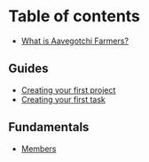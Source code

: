 # Table of contents

* [What is Aavegotchi Farmers?](README.md)

## Guides

* [Creating your first project](guides/creating-your-first-project.md)
* [Creating your first task](guides/creating-your-first-task.md)

## Fundamentals

* [Members](fundamentals/members.md)
